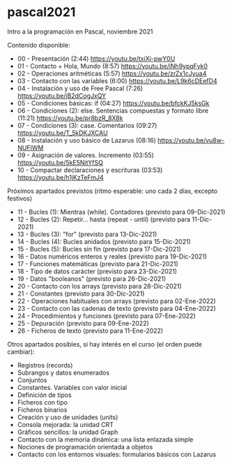 # pascal2021

Intro a la programación en Pascal, noviembre 2021

Contenido disponible:

 - 00 - Presentación (2:44) https://youtu.be/txiXj-pwY0U
 - 01 - Contacto + Hola, Mundo (8:57) https://youtu.be/iNh9ypqFyk0
 - 02 - Operaciones aritméticas (5:57) https://youtu.be/zrZx1cJyua4
 - 03 - Contacto con las variables (6:00) https://youtu.be/L9k6cDEefD4
 - 04 - Instalación y uso de Free Pascal (7:26) https://youtu.be/jB2dCogJxQY
 - 05 - Condiciones básicas: if (04:27) https://youtu.be/bfckKJ5ksGk
 - 06 - Condiciones (2): else. Sentencias compuestas y formato libre (11:21) https://youtu.be/pr8bzR_8X8k
 - 07 - Condiciones (3): case. Comentarios (09:27) https://youtu.be/T_5kDKJXCAU
 - 08 - Instalación y uso básico de Lazarus (08:16) https://youtu.be/vu8w-NUFlWM
 - 09 - Asignación de valores. Incremento (03:55) https://youtu.be/5kE5NitYfSQ
 - 10 - Compactar declaraciones y escrituras (03:53) https://youtu.be/h1jKzTeFmJ4

Próximos apartados previstos (ritmo esperable: uno cada 2 días, excepto festivos)

 - 11 - Bucles (1): Mientras (while). Contadores (previsto para 09-Dic-2021)
 - 12 - Bucles (2): Repetir... hasta (repeat - until) (previsto para 11-Dic-2021)
 - 13 - Bucles (3): "for" (previsto para 13-Dic-2021)
 - 14 - Bucles (4): Bucles anidados (previsto para 15-Dic-2021)
 - 15 - Bucles (5): Bucles sin fin (previsto para 17-Dic-2021)
 - 16 - Datos numéricos enteros y reales (previsto para 19-Dic-2021)
 - 17 - Funciones matemáticas (previsto para 21-Dic-2021)
 - 18 - Tipo de datos carácter (previsto para 23-Dic-2021)
 - 19 - Datos "booleanos" (previsto para 26-Dic-2021)
 - 20 - Contacto con los arrays (previsto para 28-Dic-2021)
 - 21 - Constantes (previsto para 30-Dic-2021)
 - 22 - Operaciones habituales con arrays (previsto para 02-Ene-2022)
 - 23 - Contacto con las cadenas de texto (previsto para 04-Ene-2022)
 - 24 - Procedimientos y funciones (previsto para 07-Ene-2022)
 - 25 - Depuración (previsto para 09-Ene-2022)
 - 26 - Ficheros de texto (previsto para 11-Ene-2022)

Otros apartados posibles, si hay interés en el curso (el orden puede cambiar):

* Registros (records)
* Subrangos y datos enumerados
* Conjuntos
* Constantes. Variables con valor inicial
* Definición de tipos
* Ficheros con tipo
* Ficheros binarios
* Creación y uso de unidades (units)
* Consola mejorada: la unidad CRT
* Gráficos sencillos: la unidad Graph
* Contacto con la memoria dinámica: una lista enlazada simple
* Nociones de programación orientada a objetos
* Contacto con los entornos visuales: formularios básicos con Lazarus
